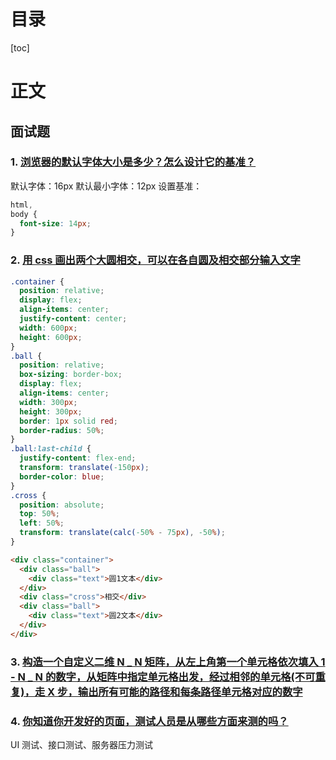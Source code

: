 <h1>目录</h1>

[toc]

<h1>正文</h1>

## 面试题

### 1. [浏览器的默认字体大小是多少？怎么设计它的基准？](https://github.com/haizlin/fe-interview/issues/2236)

默认字体：16px
默认最小字体：12px
设置基准：

```css
html,
body {
  font-size: 14px;
}
```

### 2. [用 css 画出两个大圆相交，可以在各自圆及相交部分输入文字](https://github.com/haizlin/fe-interview/issues/2237)

```css
.container {
  position: relative;
  display: flex;
  align-items: center;
  justify-content: center;
  width: 600px;
  height: 600px;
}
.ball {
  position: relative;
  box-sizing: border-box;
  display: flex;
  align-items: center;
  width: 300px;
  height: 300px;
  border: 1px solid red;
  border-radius: 50%;
}
.ball:last-child {
  justify-content: flex-end;
  transform: translate(-150px);
  border-color: blue;
}
.cross {
  position: absolute;
  top: 50%;
  left: 50%;
  transform: translate(calc(-50% - 75px), -50%);
}
```

```html
<div class="container">
  <div class="ball">
    <div class="text">圆1文本</div>
  </div>
  <div class="cross">相交</div>
  <div class="ball">
    <div class="text">圆2文本</div>
  </div>
</div>
```

### 3. [构造一个自定义二维 N _ N 矩阵，从左上角第一个单元格依次填入 1 - N _ N 的数字，从矩阵中指定单元格出发，经过相邻的单元格(不可重复)，走 X 步，输出所有可能的路径和每条路径单元格对应的数字](https://github.com/haizlin/fe-interview/issues/2238)

### 4. [你知道你开发好的页面，测试人员是从哪些方面来测的吗？](https://github.com/haizlin/fe-interview/issues/2239)

UI 测试、接口测试、服务器压力测试
